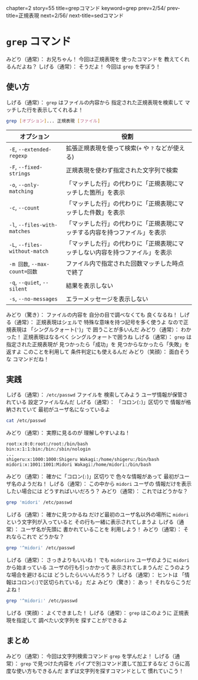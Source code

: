 chapter=2
story=55
title=grepコマンド
keyword=grep
prev=2/54/
prev-title=正規表現
next=2/56/
next-title=sedコマンド

# `grep` コマンド

みどり（通常）：
  お兄ちゃん！
  今回は正規表現を
  使ったコマンドを
  教えてくれるんだよね？
しげる（通常）：
  そうだよ！
  今回は `grep` を学ぼう！

## 使い方

しげる（通常）：
  `grep` はファイルの内容から
  指定された正規表現を検索して
  マッチした行を表示してくれるよ！

```bash
grep [オプション]... 正規表現 [ファイル]
```

オプション                    | 役割
----------------------------- | ----
`-E`, `--extended-regexp`     | 拡張正規表現を使って検索(`+` や `?` などが使える)
`-F`, `--fixed-strings`       | 正規表現を使わず指定された文字列で検索
`-o`, `--only-matching`       | 「マッチした行」の代わりに「正規表現にマッチした箇所」を表示
`-c`, `--count`               | 「マッチした行」の代わりに「正規表現にマッチした件数」を表示
`-l`, `--files-with-matches`  | 「マッチした行」の代わりに「正規表現にマッチする内容を持つファイル」を表示
`-L`, `--files-without-match` | 「マッチした行」の代わりに「正規表現にマッチしない内容を持つファイル」を表示
`-m 回数`, `--max-count=回数` | ファイル内で指定された回数マッチした時点で終了
`-q`, `--quiet`, `--silent`   | 結果を表示しない
`-s`, `--no-messages`         | エラーメッセージを表示しない

みどり（驚き）：
  ファイルの内容を
  自分の目で調べなくても
  良くなるね！
しげる（通常）：
  正規表現はシェルで
  特殊な意味を持つ記号を多く使うよ
  なので正規表現は
  「シングルクォート(`'`)」で
  囲うことが多いんだ
みどり（通常）：
  わかった！
  正規表現はなるべく
  シングルクォートで囲うね
しげる（通常）：
  `grep` は指定された正規表現が
  見つかったら「成功」を
  見つからなかったら「失敗」を返すよ
  このことを利用して
  条件判定にも使えるんだ
みどり（笑顔）：
  面白そうな
  コマンドだね！

## 実践

しげる（通常）：
  `/etc/passwd` ファイルを
  検索してみよう
  ユーザ情報が保管されている
  設定ファイルなんだ
しげる（通常）：
  「コロン(`:`)」区切りで
  情報が格納されていて
  最初がユーザ名になっているよ

```bash
cat /etc/passwd
```

みどり（通常）：
  実際に見るのが
  理解しやすいよね！

```console
root:x:0:0:root:/root:/bin/bash
bin:x:1:1:bin:/bin:/sbin/nologin
...
shigeru:x:1000:1000:Shigeru Wakagi:/home/shigeru:/bin/bash
midori:x:1001:1001:Midori Wakagi:/home/midori:/bin/bash
```

みどり（通常）：
  確かに「コロン(`:`)」区切りで
  色々な情報があって
  最初がユーザ名のようだね！
しげる（通常）：
  この中から `midori` ユーザの
  情報だけを表示したい場合には
  どうすればいいだろう？
みどり（通常）：
  これではどうかな？

```bash
grep 'midori' /etc/passwd
```

しげる（通常）：
  確かに見つかるね
  だけど最初のユーザ名以外の場所に
  `midori` という文字列が入っていると
  その行も一緒に表示されてしまうよ
しげる（通常）：
  ユーザ名が先頭に
  書かれていることを
  利用しよう！
みどり（通常）：
  それならこれで
  どうかな？

```bash
grep '^midori' /etc/passwd
```

しげる（通常）：
  さっきよりもいいね！
  でも `midoriiro` ユーザのように
  `midori` から始まっている
  ユーザの行も引っかかって
  表示されてしまうんだ
  こうのような場合を避けるには
  どうしたらいいんだろう？
しげる（通常）：
  ヒントは
  「情報はコロン(`:`)で区切られている」
  だよ
みどり（驚き）：
  あっ！
  それならこうだよね！

```bash
grep '^midori:' /etc/passwd
```

しげる（笑顔）：
  よくできました！
しげる（通常）：
  `grep` はこのように
  正規表現を指定して
  調べたい文字列を
  探すことができるよ

## まとめ

みどり（通常）：
  今回は文字列検索コマンド
  `grep` を学んだよ！
しげる（通常）：
  `grep` で見つけた内容を
  パイプで別コマンド渡して加工するなど
  さらに高度な使い方もできるんだ
  まずは文字列を探すコマンドとして
  慣れていこう！

